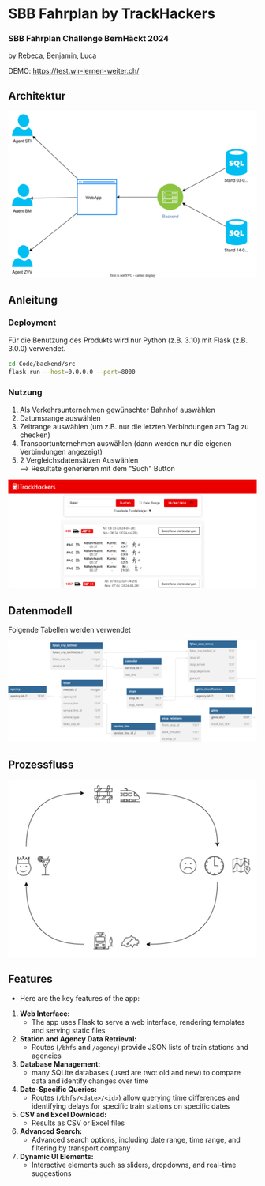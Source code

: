 ﻿# SBB Fahrplan by TrackHackers
### SBB Fahrplan Challenge BernHäckt 2024   
by Rebeca, Benjamin, Luca

DEMO: https://test.wir-lernen-weiter.ch/

## Architektur

![image](Misc/img/sbb-fahrbahn-architektur.svg)

## Anleitung
### Deployment
Für die Benutzung des Produkts wird nur Python (z.B. 3.10) mit Flask (z.B. 3.0.0) verwendet.
```bash
cd Code/backend/src
flask run --host=0.0.0.0 --port=8000
```
 ### Nutzung
 1. Als Verkehrsunternehmen gewünschter Bahnhof auswählen
 2. Datumsrange auswählen
 3. Zeitrange auswählen (um z.B. nur die letzten Verbindungen am Tag zu checken)
 4. Transportunternehmen auswählen (dann werden nur die eigenen Verbindungen angezeigt)
 5. 2 Vergleichsdatensätzen Auswählen   
    --> Resultate generieren mit dem "Such" Button

![image](Misc/img/screenshot.png)

## Datenmodell 
Folgende Tabellen werden verwendet

![image](Misc/img/TrackHackers_db-modell.svg)

## Prozessfluss

![image](Misc/img/prozessfluss.svg)

## Features
- Here are the key features of the app:

1. **Web Interface:**
   - The app uses Flask to serve a web interface, rendering templates and serving static files
2. **Station and Agency Data Retrieval:**
   - Routes (`/bhfs` and `/agency`) provide JSON lists of train stations and agencies
3. **Database Management:**
   - many SQLite databases (used are two: old and new) to compare data and identify changes over time
4. **Date-Specific Queries:**
   - Routes (`/bhfs/<date>/<id>`) allow querying time differences and identifying delays for specific train stations on specific dates
5. **CSV and Excel Download:**
   - Results as CSV or Excel files
6. **Advanced Search:**
   - Advanced search options, including date range, time range, and filtering by transport company
7. **Dynamic UI Elements:**
   - Interactive elements such as sliders, dropdowns, and real-time suggestions


